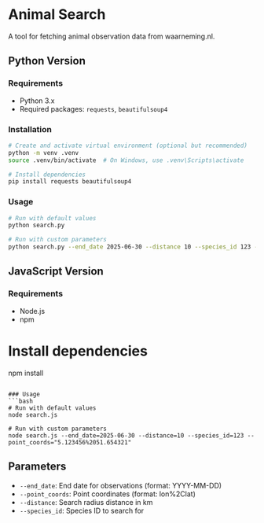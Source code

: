# Animal Search

A tool for fetching animal observation data from waarneming.nl.

## Python Version

### Requirements
- Python 3.x
- Required packages: `requests`, `beautifulsoup4`

### Installation
```bash
# Create and activate virtual environment (optional but recommended)
python -m venv .venv
source .venv/bin/activate  # On Windows, use .venv\Scripts\activate

# Install dependencies
pip install requests beautifulsoup4
```

### Usage
```bash
# Run with default values
python search.py

# Run with custom parameters
python search.py --end_date 2025-06-30 --distance 10 --species_id 123 --point_coords "5.123456%2051.654321"
```

## JavaScript Version

### Requirements
- Node.js
- npm

# Install dependencies
npm install
```

### Usage
```bash
# Run with default values
node search.js

# Run with custom parameters
node search.js --end_date=2025-06-30 --distance=10 --species_id=123 --point_coords="5.123456%2051.654321"
```

## Parameters

- `--end_date`: End date for observations (format: YYYY-MM-DD)
- `--point_coords`: Point coordinates (format: lon%2Clat)
- `--distance`: Search radius distance in km
- `--species_id`: Species ID to search for 